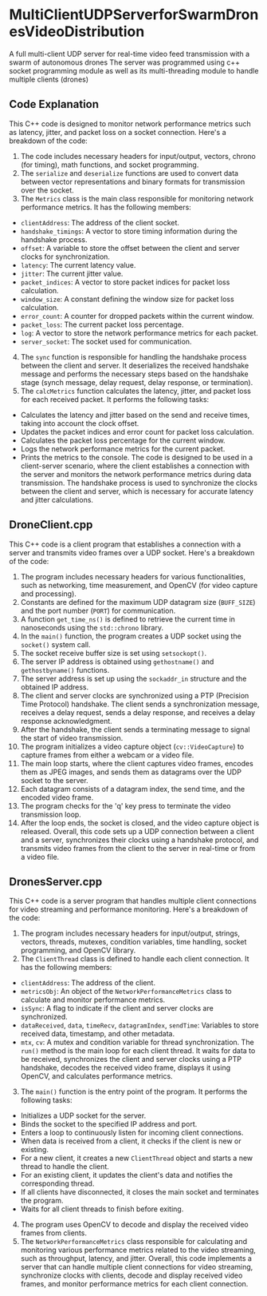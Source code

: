# MultiClientUDPServerforSwarmDronesVideoDistribution
A full multi-client UDP server for real-time video feed transmission with a swarm of autonomous drones
The server was programmed using c++ socket programming module as well as its multi-threading module to handle multiple clients (drones)

## Code Explanation


This C++ code is designed to monitor network performance metrics such as latency, jitter, and packet loss on a socket connection. Here's a breakdown of the code: 
1. The code includes necessary headers for input/output, vectors, chrono (for timing), math functions, and socket programming.
2. The `serialize` and `deserialize` functions are used to convert data between vector representations and binary formats for transmission over the socket.
3. The `Metrics` class is the main class responsible for monitoring network performance metrics. It has the following members:
- `clientAddress`: The address of the client socket.
- `handshake_timings`: A vector to store timing information during the handshake process.
- `offset`: A variable to store the offset between the client and server clocks for synchronization.
- `latency`: The current latency value.
- `jitter`: The current jitter value.
- `packet_indices`: A vector to store packet indices for packet loss calculation.
- `window_size`: A constant defining the window size for packet loss calculation.
- `error_count`: A counter for dropped packets within the current window.
- `packet_loss`: The current packet loss percentage.
- `log`: A vector to store the network performance metrics for each packet.
- `server_socket`: The socket used for communication.
4. The `sync` function is responsible for handling the handshake process between the client and server. It deserializes the received handshake message and performs the necessary steps based on the handshake stage (synch message, delay request, delay response, or termination).
5. The `calcMetrics` function calculates the latency, jitter, and packet loss for each received packet. It performs the following tasks:
- Calculates the latency and jitter based on the send and receive times, taking into account the clock offset.
- Updates the packet indices and error count for packet loss calculation.
- Calculates the packet loss percentage for the current window.
- Logs the network performance metrics for the current packet.
- Prints the metrics to the console. The code is designed to be used in a client-server scenario, where the client establishes a connection with the server and monitors the network performance metrics during data transmission. The handshake process is used to synchronize the clocks between the client and server, which is necessary for accurate latency and jitter calculations.

## DroneClient.cpp
This C++ code is a client program that establishes a connection with a server and transmits video frames over a UDP socket. 
Here's a breakdown of the code: 
1. The program includes necessary headers for various functionalities, such as networking, time measurement, and OpenCV (for video capture and processing).
2. Constants are defined for the maximum UDP datagram size (`BUFF_SIZE`) and the port number (`PORT`) for communication.
3. A function `get_time_ns()` is defined to retrieve the current time in nanoseconds using the `std::chrono` library.
4. In the `main()` function, the program creates a UDP socket using the `socket()` system call.
5. The socket receive buffer size is set using `setsockopt()`.
6. The server IP address is obtained using `gethostname()` and `gethostbyname()` functions.
7. The server address is set up using the `sockaddr_in` structure and the obtained IP address.
8. The client and server clocks are synchronized using a PTP (Precision Time Protocol) handshake. The client sends a synchronization message, receives a delay request, sends a delay response, and receives a delay response acknowledgment.
9. After the handshake, the client sends a terminating message to signal the start of video transmission.
10. The program initializes a video capture object (`cv::VideoCapture`) to capture frames from either a webcam or a video file.
11. The main loop starts, where the client captures video frames, encodes them as JPEG images, and sends them as datagrams over the UDP socket to the server.
12. Each datagram consists of a datagram index, the send time, and the encoded video frame.
13. The program checks for the 'q' key press to terminate the video transmission loop.
14. After the loop ends, the socket is closed, and the video capture object is released. Overall, this code sets up a UDP connection between a client and a server, synchronizes their clocks using a handshake protocol, and transmits video frames from the client to the server in real-time or from a video file.

## DronesServer.cpp
This C++ code is a server program that handles multiple client connections for video streaming and performance monitoring. 
Here's a breakdown of the code: 
1. The program includes necessary headers for input/output, strings, vectors, threads, mutexes, condition variables, time handling, socket programming, and OpenCV library.
2. The `ClientThread` class is defined to handle each client connection. It has the following members:
- `clientAddress`: The address of the client.
- `metricsObj`: An object of the `NetworkPerformanceMetrics` class to calculate and monitor performance metrics.
- `isSync`: A flag to indicate if the client and server clocks are synchronized.
- `dataReceived`, `data`, `timeRecv`, `datagramIndex`, `sendTime`: Variables to store received data, timestamp, and other metadata.
- `mtx`, `cv`: A mutex and condition variable for thread synchronization. The `run()` method is the main loop for each client thread. It waits for data to be received, synchronizes the client and server clocks using a PTP handshake, decodes the received video frame, displays it using OpenCV, and calculates performance metrics.
3. The `main()` function is the entry point of the program. It performs the following tasks:
- Initializes a UDP socket for the server.
- Binds the socket to the specified IP address and port.
- Enters a loop to continuously listen for incoming client connections.
- When data is received from a client, it checks if the client is new or existing.
- For a new client, it creates a new `ClientThread` object and starts a new thread to handle the client.
- For an existing client, it updates the client's data and notifies the corresponding thread.
- If all clients have disconnected, it closes the main socket and terminates the program.
- Waits for all client threads to finish before exiting.
4. The program uses OpenCV to decode and display the received video frames from clients.
5. The `NetworkPerformanceMetrics` class responsible for calculating and monitoring various performance metrics related to the video streaming, such as throughput, latency, and jitter. Overall, this code implements a server that can handle multiple client connections for video streaming, synchronize clocks with clients, decode and display received video frames, and monitor performance metrics for each client connection.
